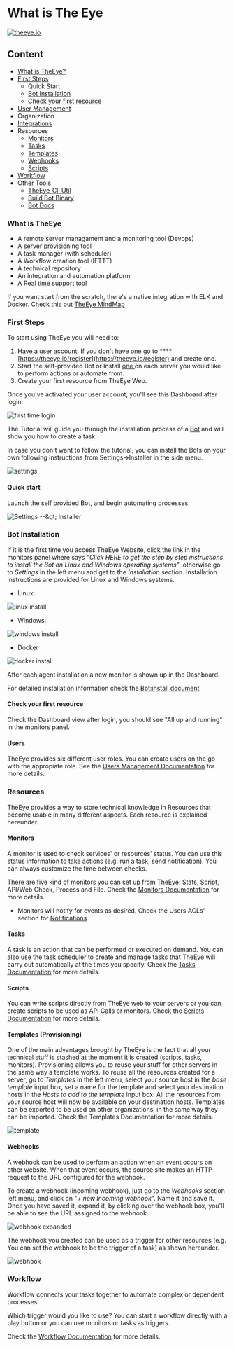 # What is The Eye

[![theeye.io](https://theeye.io/img/logo2.png)](https://theeye.io)

## Content

* [What is TheEye?](./#what-is-theeye)
* [First Steps](./#first-steps)
  * Quick Start
  * [Bot Installation](the-eye-agent/installation.md)
  * [Check your first resource](./#check-your-first-resource)
* [User Management](./#users)
* Organization
* [Integrations](https://github.com/theeye-io/theeye-docs/tree/2f190a3ad234ff94c05da22e1127c8d522191558/integrations/README.md)
* Resources
  * [Monitors](./#monitors)
  * [Tasks](./#tasks)
  * [Templates](templates.md)
  * [Webhooks](./#webhooks)
  * [Scripts](./#scripts)
* [Workflow](./#workflow)
* Other Tools
  * [TheEye\_Cli Util](workflows/cli-util.md)
  * [Build Bot Binary](https://github.com/theeye-io/theeye-docs/tree/2f190a3ad234ff94c05da22e1127c8d522191558/binary_build.md)
  * [Bot Docs](https://github.com/theeye-io/theeye-docs/tree/2f190a3ad234ff94c05da22e1127c8d522191558/agent/README.md)

### What is TheEye

* A remote server managament and a monitoring tool \(Devops\)
* A server provisioning tool
* A task manager \(with scheduler\)
* A Workflow creation tool \(IFTTT\)
* A technical repository
* An integration and automation platform
* A Real time support tool

If you want start from the scratch, there's a native integration with ELK and Docker. Check this out [TheEye MindMap](https://atlas.mindmup.com/2017/11/7f1f2fb0d53611e7a974c121a32f69bf/theeye_functional_mindmap_es/index.html)

### First Steps

To start using TheEye you will need to:

1. Have a user account. If you don't have one go to ****[https://theeye.io/register](https://theeye.io/register) and create one.
2. Start the self-provided Bot or Install [one ](the-eye-agent/installation.md#manual-instalation-from-sources-binary-for-your-platform-is-not-available)on each server you would like to perform actions or automate from.
3. Create your first resource from TheEye Web.

Once you've activated your user account, you'll see this Dashboard after login:

![first time login](.gitbook/assets/firsttimelogin.jpg)

The Tutorial will guide you through the installation process of a [Bot](the-eye-agent/installation.md) and will show you how to create a task. 

In case you don't want to follow the tutorial, you can install the Bots on your own following instructions from Settings-&gt;Installer in the side menu.

![settings](.gitbook/assets/settings-1.jpg)

#### Quick start

Launch the self provided Bot, and begin automating processes.

![Settings --&amp;gt; Installer](.gitbook/assets/startbot.jpg)

### **Bot Installation**

If it is the first time you access TheEye Website, click the link in the monitors panel where says _"Click HERE to get the step by step instructions to install the Bot on Linux and Windows operating systems"_, otherwise go to _Settings_ in the left menu and get to the _Installation_ section. Installation instructions are provided for Linux and Windows systems.

* Linux:

![linux install](.gitbook/assets/linuxagentinstall-1.jpg)

* Windows:

![windows install](.gitbook/assets/windowsagentinstall-1.jpg)

* Docker

![docker install](.gitbook/assets/dockeragentinstall.jpg)

After each agent installation a new monitor is shown up in the Dashboard.

For detailed installation information check the [Bot:install document](the-eye-agent/installation.md)

#### Check your first resource

Check the Dashboard view after login, you should see "All up and running" in the monitors panel.

#### Users

TheEye provides six different user roles. You can create users on the go with the appropiate role. See the [Users Management Documentation](user-management/) for more details.

### Resources

TheEye provides a way to store technical knowledge in Resources that become usable in many different aspects. Each resource is explained hereunder.

#### Monitors

A monitor is used to check services' or resources' status. You can use this status information to take actions \(e.g. run a task, send notification\). You can always customize the time between checks.

There are five kind of monitors you can set up from TheEye: Stats, Script, API/Web Check, Process and File. Check the [Monitors Documentation](https://github.com/theeye-io/theeye-docs/tree/2f190a3ad234ff94c05da22e1127c8d522191558/monitors/README.md) for more details.

* Monitors will notify for events as desired. Check the Users ACLs' section for [Notifications](./)

#### Tasks

A task is an action that can be performed or executed on demand. You can also use the task scheduler to create and manage tasks that TheEye will carry out automatically at the times you specify. Check the [Tasks Documentation](tasks/) for more details.

#### Scripts

You can write scripts directly from TheEye web to your servers or you can create scripts to be used as API Calls or monitors. Check the [Scripts Documentation](scripts/) for more details.

#### Templates \(Provisioning\)

One of the main advantages brought by TheEye is the fact that all your technical stuff is stashed at the moment it is created \(scripts, tasks, monitors\). Provisioning allows you to reuse your stuff for other servers in the same way a template works. To reuse all the resources created for a server, go to _Templates_ in the left menu, select your source host in the _base template_ input box, set a name for the template and select your destination hosts in the _Hosts to add to the template_ input box. All the resources from your source host will now be available on your destination hosts. Templates can be exported to be used on other organizations, in the same way they can be imported. Check the Templates Documentation for more details.

![template](https://raw.githubusercontent.com/patobas/docs/master/template.gif)

#### Webhooks

A webhook can be used to perform an action when an event occurs on other website. When that event occurs, the source site makes an HTTP request to the URL configured for the webhook.

To create a webhook \(incoming webhook\), just go to the _Webhooks_ section left menu, and click on "_+ new Incoming webhook_". Name it and save it. Once you have saved it, expand it, by clicking over the webhook box, you'll be able to see the URL assigned to the webhook.

![webhook expanded](https://raw.githubusercontent.com/theeye-io/theeye-docs/master/images/webhookexpanded.jpg)

The webhook you created can be used as a trigger for other resources \(e.g. You can set the webhook to be the trigger of a task\) as shown hereunder.

![webhook](https://raw.githubusercontent.com/patobas/docs/master/webhook.gif)

### Workflow

Workflow connects your tasks together to automate complex or dependent processes.

Which trigger would you like to use? You can start a workflow directly with a play button or you can use monitors or tasks as triggers.

Check the [Workflow Documentation](workflows/) for more details.

